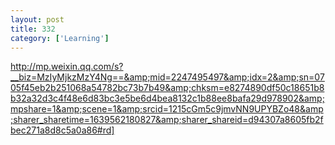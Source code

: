 ```yaml
---
layout: post
title: 332
category: ['Learning']
---
```


http://mp.weixin.qq.com/s?__biz=MzIyMjkzMzY4Ng==&amp;mid=2247495497&amp;idx=2&amp;sn=0705f45eb2b251068a54782bc73b7b49&amp;chksm=e8274890df50c18651b8b32a32d3c4f48e6d83bc3e5be6d4bea8132c1b88ee8bafa29d978902&amp;mpshare=1&amp;scene=1&amp;srcid=1215cGm5c9jmvNN9UPYBZo48&amp;sharer_sharetime=1639562180827&amp;sharer_shareid=d94307a8605fb2fbec271a8d8c5a0a86#rd]


